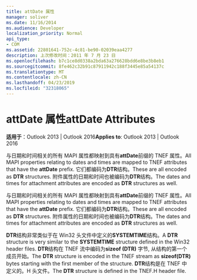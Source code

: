 ```yaml
---
title: attDate 属性
manager: soliver
ms.date: 11/16/2014
ms.audience: Developer
localization_priority: Normal
api_type:
- COM
ms.assetid: 22801641-752c-4c81-be90-02039eaa4277
description: 上次修改时间：2011 年 7 月 23 日
ms.openlocfilehash: b7c1ce8d0338a2bda63a276628bdd6e8be3b8eb1
ms.sourcegitcommit: 8fe462c32b91c87911942c188f3445e85a54137c
ms.translationtype: MT
ms.contentlocale: zh-CN
ms.lasthandoff: 04/23/2019
ms.locfileid: "32318065"
---
```

# <a name="attdate-attributes"></a><span data-ttu-id="bd17d-103">attDate 属性</span><span class="sxs-lookup"><span data-stu-id="bd17d-103">attDate Attributes</span></span>

  
  
<span data-ttu-id="bd17d-104">**适用于**：Outlook 2013 | Outlook 2016</span><span class="sxs-lookup"><span data-stu-id="bd17d-104">**Applies to**: Outlook 2013 | Outlook 2016</span></span> 
  
<span data-ttu-id="bd17d-105">与日期和时间相关的所有 MAPI 属性都映射到具有**attDate**前缀的 TNEF 属性。</span><span class="sxs-lookup"><span data-stu-id="bd17d-105">All MAPI properties relating to dates and times are mapped to TNEF attributes that have the **attDate** prefix.</span></span> <span data-ttu-id="bd17d-106">它们都编码为**DTR**结构。</span><span class="sxs-lookup"><span data-stu-id="bd17d-106">These are all encoded as **DTR** structures.</span></span> <span data-ttu-id="bd17d-107">附件属性的日期和时间也被编码为**DTR**结构。</span><span class="sxs-lookup"><span data-stu-id="bd17d-107">The dates and times for attachment attributes are encoded as **DTR** structures as well.</span></span> 
  
<span data-ttu-id="bd17d-108">与日期和时间相关的所有 MAPI 属性都映射到具有**attDate**前缀的 TNEF 属性。</span><span class="sxs-lookup"><span data-stu-id="bd17d-108">All MAPI properties relating to dates and times are mapped to TNEF attributes that have the **attDate** prefix.</span></span> <span data-ttu-id="bd17d-109">它们都编码为**DTR**结构。</span><span class="sxs-lookup"><span data-stu-id="bd17d-109">These are all encoded as **DTR** structures.</span></span> <span data-ttu-id="bd17d-110">附件属性的日期和时间也被编码为**DTR**结构。</span><span class="sxs-lookup"><span data-stu-id="bd17d-110">The dates and times for attachment attributes are encoded as **DTR** structures as well.</span></span> 
  
<span data-ttu-id="bd17d-111">**DTR**结构非常类似于在 Win32 头文件中定义的**SYSTEMTIME**结构。</span><span class="sxs-lookup"><span data-stu-id="bd17d-111">A **DTR** structure is very similar to the **SYSTEMTIME** structure defined in the Win32 header files.</span></span> <span data-ttu-id="bd17d-112">**DTR**结构在 TNEF 流中编码为**sizeof (DTR)** 字节, 从结构的第一个成员开始。</span><span class="sxs-lookup"><span data-stu-id="bd17d-112">The **DTR** structure is encoded in the TNEF stream as **sizeof(DTR)** bytes starting with the first member of the structure.</span></span> <span data-ttu-id="bd17d-113">**DTR**结构是在 TNEF 中定义的。H 头文件。</span><span class="sxs-lookup"><span data-stu-id="bd17d-113">The **DTR** structure is defined in the TNEF.H header file.</span></span> 
  

